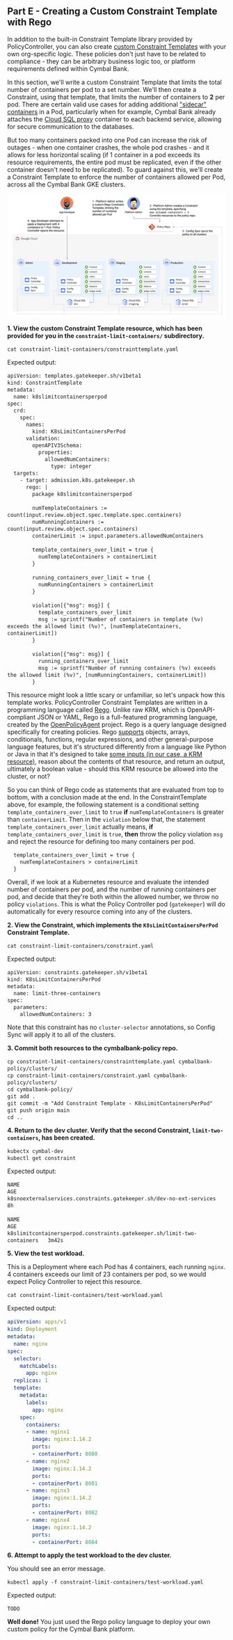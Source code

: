 
## Part E - Creating a Custom Constraint Template with Rego 

In addition to the built-in Constraint Template library provided by PolicyController, you can also create [custom Constraint Templates](https://cloud.google.com/anthos-config-management/docs/how-to/write-a-constraint-template) with your own org-specific logic.  These policies don't just have to be related to compliance - they can be arbitrary business logic too, or platform requirements defined within Cymbal Bank.

In this section, we'll write a custom Constraint Template that limits the total number of containers per pod to a set number. We'll then create a Constraint, using that template, that limits the number of containers to **2** per pod. There are certain valid use cases for adding additional ["sidecar" containers](https://kubernetes.io/blog/2015/06/the-distributed-system-toolkit-patterns/) in a Pod, particularly when for example, Cymbal Bank already attaches the [Cloud SQL proxy](https://cloud.google.com/sql/docs/mysql/sql-proxy) container to each backend service, allowing for secure communication to the databases.

But too many containers packed into one Pod can increase the risk of outages - when one container crashes, the whole pod crashes - and it allows for less horizontal scaling (if 1 container in a pod exceeds its resource requirements, the entire pod must be replicated, even if the other container doesn't need to be replicated). To guard against this, we'll create a Constraint Template to enforce the number of containers allowed per Pod, across all the Cymbal Bank GKE clusters. 

![screenshot](screenshots/num-allowed-containers.jpg)


**1. View the custom Constraint Template resource, which has been provided for you in the `constraint-limit-containers/` subdirectory.** 

```
cat constraint-limit-containers/constrainttemplate.yaml 
```

Expected output: 

```
apiVersion: templates.gatekeeper.sh/v1beta1
kind: ConstraintTemplate
metadata:
  name: k8slimitcontainersperpod
spec:
  crd:
    spec:
      names:
        kind: K8sLimitContainersPerPod
      validation:
        openAPIV3Schema:
          properties:
            allowedNumContainers:
              type: integer
  targets:
    - target: admission.k8s.gatekeeper.sh
      rego: |
        package k8slimitcontainersperpod

        numTemplateContainers := count(input.review.object.spec.template.spec.containers)
        numRunningContainers := count(input.review.object.spec.containers)
        containerLimit := input.parameters.allowedNumContainers

        template_containers_over_limit = true {
          numTemplateContainers > containerLimit
        }

        running_containers_over_limit = true {
          numRunningContainers > containerLimit
        }

        violation[{"msg": msg}] {
          template_containers_over_limit
          msg := sprintf("Number of containers in template (%v) exceeds the allowed limit (%v)", [numTemplateContainers, containerLimit])
        }

        violation[{"msg": msg}] {
          running_containers_over_limit
          msg := sprintf("Number of running containers (%v) exceeds the allowed limit (%v)", [numRunningContainers, containerLimit])
        }
```

This resource might look a little scary or unfamiliar, so let's unpack how this template works.  PolicyController Constraint Templates are written in a programming language called [Rego](https://www.openpolicyagent.org/docs/latest/policy-language/). Unlike raw KRM, which is OpenAPI-compliant JSON or YAML, Rego is a full-featured programming language, created by the [OpenPolicyAgent](https://www.openpolicyagent.org/) project. Rego is a query language designed specifically for creating policies. Rego [supports](https://www.openpolicyagent.org/docs/latest/policy-reference/) objects, arrays, conditionals, functions, regular expressions, and other general-purpose language features, but it's structured differently from a language like Python or Java in that it's designed to take [some inputs (in our case, a KRM resource)](https://www.openpolicyagent.org/docs/latest/kubernetes-primer/#input-document), reason about the contents of that resource, and return an output, ultimately a boolean value - should this KRM resource be allowed into the cluster, or not?

So you can think of Rego code as statements that are evaluated from top to bottom, with a conclusion made at the end. In the ConstraintTemplate above, for example, the following statement is a conditional setting `template_containers_over_limit` to `true` **if** `numTemplateContainers` is greater than `containerLimit`. Then in the `violation` below that, the statement `template_containers_over_limit` actually means, **if** `template_containers_over_limit` is `true`, **then** throw the policy violation `msg` and reject the resource for defining too many containers per pod. 

```
  template_containers_over_limit = true {
    numTemplateContainers > containerLimit
  }
```
Overall, if we look at a Kubernetes resource and evaluate the intended number of containers per pod, and the number of running containers per pod, and decide that they're both within the allowed number, we throw no policy `violations`. This is what the Policy Controller pod (`gatekeeper`) will do automatically for every resource coming into any of the clusters. 

**2. View the Constraint, which implements the `K8sLimitContainersPerPod` Constraint Template.** 

```
cat constraint-limit-containers/constraint.yaml 
```

Expected output: 

```
apiVersion: constraints.gatekeeper.sh/v1beta1
kind: K8sLimitContainersPerPod
metadata:
  name: limit-three-containers
spec:
  parameters:
    allowedNumContainers: 3
```

Note that this constraint has no `cluster-selector` annotations, so Config Sync will apply it to all of the clusters. 

**3. Commit both resources to the cymbalbank-policy repo.** 

```
cp constraint-limit-containers/constrainttemplate.yaml cymbalbank-policy/clusters/
cp constraint-limit-containers/constraint.yaml cymbalbank-policy/clusters/
cd cymbalbank-policy/
git add .
git commit -m "Add Constraint Template - K8sLimitContainersPerPod"
git push origin main
cd ..
```

**4. Return to the dev cluster. Verify that the second Constraint, `limit-two-containers`, has been created.** 

```
kubectx cymbal-dev
kubectl get constraint
```

Expected output: 

```
NAME                                                                  AGE
k8snoexternalservices.constraints.gatekeeper.sh/dev-no-ext-services   8h

NAME                                                                      AGE
k8slimitcontainersperpod.constraints.gatekeeper.sh/limit-two-containers   3m42s
```

**5. View the test workload.**

This is a Deployment where each Pod has 4 containers, each running `nginx`. 4 containers exceeds our limit of 23 containers per pod, so we would expect Policy Controller to reject this resource. 

```
cat constraint-limit-containers/test-workload.yaml
```

Expected output: 

```YAML
apiVersion: apps/v1
kind: Deployment
metadata:
  name: nginx
spec:
  selector:
    matchLabels:
      app: nginx
  replicas: 1 
  template:
    metadata:
      labels:
        app: nginx
    spec:
      containers:
      - name: nginx1
        image: nginx:1.14.2
        ports:
        - containerPort: 8080
      - name: nginx2
        image: nginx:1.14.2
        ports:
        - containerPort: 8081
      - name: nginx3
        image: nginx:1.14.2
        ports:
        - containerPort: 8082
      - name: nginx4
        image: nginx:1.14.2
        ports:
        - containerPort: 8084
```

**6. Attempt to apply the test workload to the dev cluster.**

You should see an error message. 

```
kubectl apply -f constraint-limit-containers/test-workload.yaml
```

Expected output: 

```
TODO
```

**Well done!** You just used the Rego policy language to deploy your own custom policy for the Cymbal Bank platform. 

